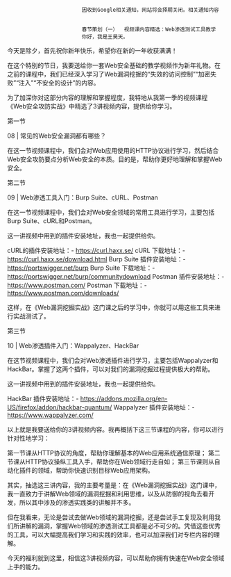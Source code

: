 
                            
                            因收到Google相关通知，网站将会择期关闭。相关通知内容
                            
                            
                            春节策划（一）  视频课内容精选：Web渗透测试工具教学
                            你好，我是王昊天。

今天是除夕，首先祝你新年快乐，希望你在新的一年收获满满！

在这个特别的节日，我要送给你一套Web安全基础的教学视频作为新年礼物。在之前的课程中，我们已经深入学习了Web漏洞挖掘的“失效的访问控制”“加密失败”“注入”“不安全的设计”的内容。

为了加深你对这部分内容的理解和掌握程度，我特地从我第一季的视频课程《Web安全攻防实战》中精选了3讲视频内容，提供给你学习。

第一节

08 | 常见的Web安全漏洞都有哪些？

在这一节视频课程中，我们会对Web应用使用的HTTP协议进行学习，然后结合Web安全攻防要点分析Web安全的本质。目的是，帮助你更好地理解和掌握Web安全。

第二节

09 | Web渗透工具入门：Burp Suite、cURL、Postman

在这一节视频课程中，我们会对Web安全领域的常用工具进行学习，主要包括Burp Suite、cURL和Postman。

这一讲视频中用到的插件安装地址，我也一起提供给你。


cURL的插件安装地址：-
https://curl.haxx.se/
cURL 下载地址：-
https://curl.haxx.se/download.html
Burp Suite 插件安装地址：-
https://portswigger.net/burp
Burp Suite 下载地址：-
https://portswigger.net/burp/communitydownload
Postman 插件安装地址：-
https://www.postman.com/
Postman 下载地址：-
https://www.postman.com/downloads/


这样，在《Web漏洞挖掘实战》这门课之后的学习中，你就可以用这些工具来进行实战测试了。

第三节

10 | Web渗透插件入门：Wappalyzer、HackBar

在这节视频课程中，我们会对Web渗透插件进行学习，主要包括Wappalyzer和HackBar。掌握了这两个插件，可以对我们的漏洞挖掘过程提供极大的帮助。

这一讲视频中用到的插件安装地址，我也一起提供给你。


HackBar 插件安装地址：-
https://addons.mozilla.org/en-US/firefox/addon/hackbar-quantum/
Wappalyzer 插件安装地址：-
https://www.wappalyzer.com/


以上就是我要送给你的3讲视频内容。我再概括下这三节课程的内容，你可以进行针对性地学习：


第一节课从HTTP协议的角度，帮助你理解基本的Web应用系统通信原理；
第二节课从HTTP协议操纵工具入手，帮助你在Web领域行走自如；
第三节课则从自动化插件的领域，帮助你快速识别目标Web应用架构。


其实，抽选这三讲内容，我的主要考量是：在《Web漏洞挖掘实战》这门课中，我一直致力于讲解Web领域的漏洞挖掘和利用思维，以及从防御的视角去看开发，所以其中涉及的渗透实践类的讲解并不多。

但在我看来，无论是尝试去做Web领域的漏洞挖掘，还是尝试手工复现及利用我们所讲解的漏洞，掌握Web领域的渗透测试工具都是必不可少的。凭借这些优秀的工具，可以大幅提高我们学习和实践的效率，也可以加深我们对专栏内容的理解。

今天的福利就到这里，相信这3讲视频内容，可以帮助你拥有快速在Web安全领域上手的能力。

                        
                        
                            